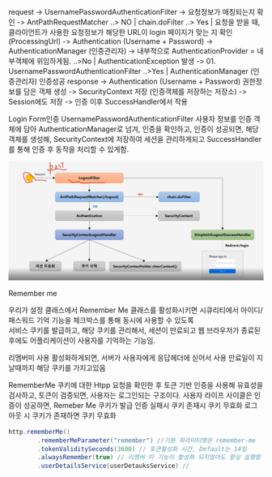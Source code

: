 
request -> UsernamePasswordAuthenticationFilter
-> 요청정보가 매칭되는지 확인
-> AntPathRequestMatcher 
..> NO | chain.doFilter
..> Yes | 요청을 받을 때, 클라이언트가 사용한 요청정보가 해당한 URL이 login 페이지가 맞는 지 확인(ProcessingUrl)
-> Authentication (Username + Password)
-> AuthenticationManager (인증관리자) 
-> 내부적으로 AuthenticationProvider = 내부객체에 위임하게됨.
..>No | AuthenticationException 발생 -> 01. UsernamePasswordAuthenticationFilter
..>Yes | AuthenticationManager (인증관리자) 인증성공 response
-> Authentication (Username + Password) 권한정보를 담은 객체 생성
-> SecurityContext 저장 (인증객체를 저장하는 저장소) -> Session에도 저장
-> 인증 이후 SuccessHandler에서 작용

Login Form인증 UsernamePasswordAuthenticationFilter
사용자 정보를 인증 객체에 담아 AuthenticationManager로 넘겨, 인증을 확인하고,
인증이 성공되면, 해당 객체를 생성해, SecurityContext에 저장하여 세션을 관리하게되고
SuccessHandler를 통해 인증 후 동작을 처리할 수 있게함.

![img.png](img.png)


Remember me

우리가 설정 클래스에서 Remember Me 클래스를 활성화시키면
시큐리티에서 아이디/패스워드 기억 기능을 체크박스를 통해 동시에 사용할 수 있도록  
서비스 쿠키를 발급하고, 해당 쿠키를 관리해서, 세션이 만료되고 웹 브라우저가 종료된 후에도 어플리케이션이 사용자를 기억하는 기능임.

리멤버미 사용 활성화하게되면, 서버가 사용자에게 응답헤더에 싣어서 사용
만료일이 지날때까지 해당 쿠키를 가지고있음

RememberMe 쿠키에 대한 Htpp 요청을 확인한 후 토큰 기반 인증을 사용해 유효성을 검사하고, 토큰이 검증되면, 사용자는 로그인되는 구조이다.
사용자 라이프 사이클은
인증이 성공하면, Remeber Me 쿠키가 발급
인증 실패시 쿠키 존재시 쿠키 무효화
로그아웃 시 쿠키가 존재하면 쿠키 무효화

```java
http.rememberMe()
        .rememberMeParameter("remember") //기본 파라미터명은 remember-me
        .tokenValiditySeconds(3600) // 토큰활성화 시간, Default는 14일
        .alwaysRemember(true) // 리멤버 미 기능이 활성화 되지않아도 항상 실행함
        .userDetailsService(userDetauksService) //
```